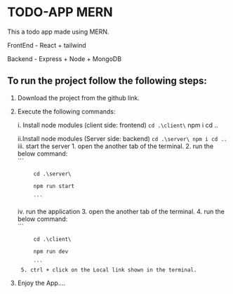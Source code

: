 # TODO-APP MERN 

This a todo app made using MERN.

FrontEnd - React + tailwind

Backend - Express + Node + MongoDB


## To run the project follow the following steps: 
1. Download the project from the github link.
   
2. Execute the following commands:

    i. Install node modules (client side: frontend)
        ```
            cd .\client\
        ```
        npm i
            cd ..

    ii.Install node modules (Server side: backend)
       ```
       cd .\server\
       npm i
       cd ..
       ```
    iii. start the server
        1. open the another tab of the terminal.
        2. run the below command:  
            ``` 

            cd .\server\

            npm run start

            ```
    iv. run the application
        3. open the another tab of the terminal.
        4. run the below command:   
            ```

            cd .\client\

            npm run dev

            ```
        5. ctrl + click on the Local link shown in the terminal.

3. Enjoy the App....


